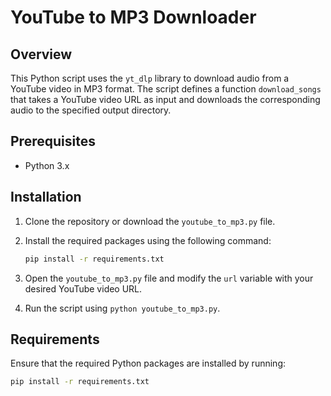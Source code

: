 # YouTube to MP3 Downloader

## Overview

This Python script uses the `yt_dlp` library to download audio from a YouTube video in MP3 format. The script defines a function `download_songs` that takes a YouTube video URL as input and downloads the corresponding audio to the specified output directory.

## Prerequisites

- Python 3.x

## Installation

1. Clone the repository or download the `youtube_to_mp3.py` file.
2. Install the required packages using the following command:

    ```bash
    pip install -r requirements.txt
    ```

3. Open the `youtube_to_mp3.py` file and modify the `url` variable with your desired YouTube video URL.
4. Run the script using `python youtube_to_mp3.py`.

## Requirements

Ensure that the required Python packages are installed by running:

```bash
pip install -r requirements.txt
